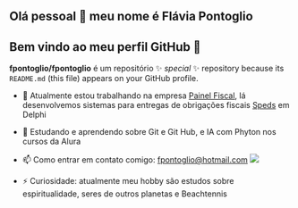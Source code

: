 ## Olá pessoal 👋 meu nome é Flávia Pontoglio

## Bem vindo ao meu perfil GitHub 👋

**fpontoglio/fpontoglio** é um repositório  ✨ _special_ ✨ repository because its `README.md` (this file) appears on your GitHub profile.

- 🔭 Atualmente estou trabalhando na empresa [Painel Fiscal][an_awesome_website_link], lá desenvolvemos sistemas para entregas de obrigações fiscais [Speds][an_awesome_speds_link] em Delphi
- 🌱 Estudando e aprendendo sobre Git e Git Hub, e IA com Phyton nos cursos da Alura
- 📫 Como entrar em contato comigo: fpontoglio@hotmail.com
<a href = "mailto:fpontoglio@hotmail.com"><img loading="lazy" src="https://img.shields.io/badge/Gmail-D14836?style=for-the-badge&logo=gmail&logoColor=white" target="_blank"></a>

- ⚡ Curiosidade: atualmente meu hobby são estudos sobre espiritualidade, seres de outros planetas e Beachtennis

[an_awesome_website_link]:https://www.painelfiscal.com.br/
[an_awesome_speds_link]:http://sped.rfb.gov.br/
